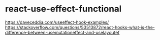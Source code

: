 # react-use-effect-functional
https://daveceddia.com/useeffect-hook-examples/
<br/>
https://stackoverflow.com/questions/53513872/react-hooks-what-is-the-difference-between-usemutationeffect-and-uselayoutef

